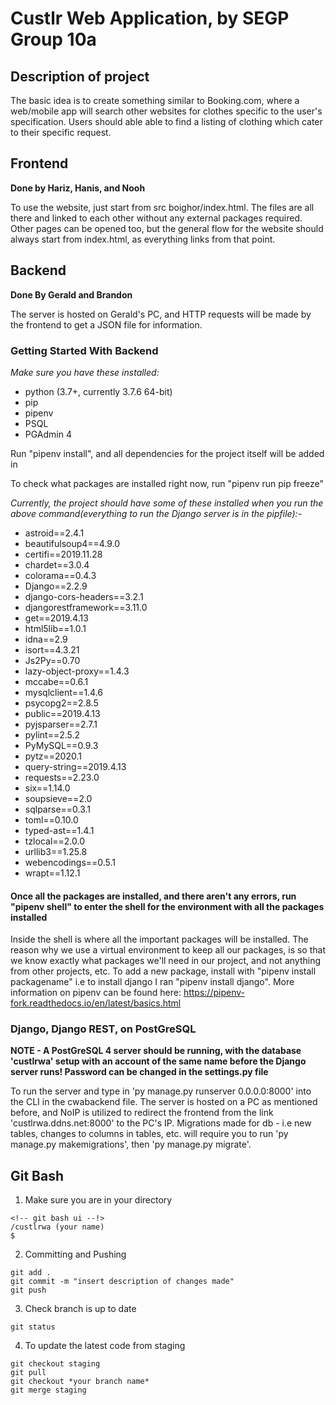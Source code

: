 # Custlr Web Application, by SEGP Group 10a


## Description of project
The basic idea is to create something similar to Booking.com, where a web/mobile app will search other websites for clothes specific to the user's specification. Users should able able to find a listing of clothing  which cater to their specific request. 

## Frontend
**Done by Hariz, Hanis, and Nooh**

To use the website, just start from src boighor/index.html. The files are all there and linked to each other without any external packages required. Other pages can be opened too, but the general flow for the website should always start from index.html, as everything links from that point.

## Backend
**Done By Gerald and Brandon**

The server is hosted on Gerald's PC, and HTTP requests will be made by the frontend to get a JSON file for information.

### Getting Started With Backend

*Make sure you have these installed:*
- python (3.7+, currently 3.7.6 64-bit)
- pip
- pipenv
- PSQL
- PGAdmin 4


Run "pipenv install", and all dependencies for the project itself will be added in 

To check what packages are installed right now, run "pipenv run pip freeze"

*Currently, the project should have some of these installed when you run the above command(everything to run the Django server is in the pipfile):-*
- astroid==2.4.1
- beautifulsoup4==4.9.0
- certifi==2019.11.28
- chardet==3.0.4
- colorama==0.4.3
- Django==2.2.9
- django-cors-headers==3.2.1
- djangorestframework==3.11.0
- get==2019.4.13
- html5lib==1.0.1
- idna==2.9
- isort==4.3.21
- Js2Py==0.70
- lazy-object-proxy==1.4.3
- mccabe==0.6.1
- mysqlclient==1.4.6
- psycopg2==2.8.5
- public==2019.4.13
- pyjsparser==2.7.1
- pylint==2.5.2
- PyMySQL==0.9.3
- pytz==2020.1
- query-string==2019.4.13
- requests==2.23.0
- six==1.14.0
- soupsieve==2.0
- sqlparse==0.3.1
- toml==0.10.0
- typed-ast==1.4.1
- tzlocal==2.0.0
- urllib3==1.25.8
- webencodings==0.5.1
- wrapt==1.12.1

#### Once all the packages are installed, and there aren't any errors, run "pipenv shell" to enter the shell for the environment with all the packages installed

Inside the shell is where all the important packages will be installed. The reason why we use a virtual environment to keep all our packages, is so that we know exactly what packages we'll need in our project, and not anything from other projects, etc. To add a new package, install with "pipenv install packagename" i.e to install django I ran "pipenv install django". More information on pipenv can be found here: https://pipenv-fork.readthedocs.io/en/latest/basics.html

### Django, Django REST, on PostGreSQL

**NOTE - A PostGreSQL 4 server should be running, with the database 'custlrwa' setup with an account of the same name before the Django server runs! Password can be changed in the settings.py file**

To run the server and type in 'py manage.py runserver 0.0.0.0:8000' into the CLI in the cwabackend file. The server is hosted on a PC as mentioned before, and NoIP is utilized to redirect the frontend from the link 'custlrwa.ddns.net:8000' to the PC's IP. Migrations made for db - i.e new tables, changes to columns in tables, etc. will require you to run 'py manage.py makemigrations', then 'py manage.py migrate'.


## Git Bash
1. Make sure you are in your directory

```
<!-- git bash ui --!>
/custlrwa (your name)
$
```

2. Committing and Pushing

```
git add .
git commit -m "insert description of changes made"
git push
```
3. Check branch is up to date

```
git status
```
4. To update the latest code from staging
```
git checkout staging
git pull
git checkout *your branch name*
git merge staging
```
